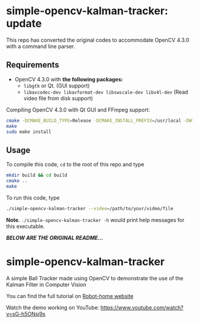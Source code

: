 # simple-opencv-kalman-tracker: update
This repo has converted the original codes to accommodate OpenCV 4.3.0 with a command line parser.

## Requirements
- OpenCV 4.3.0 with **the following packages:**
  - `libgtk` or Qt. (GUI support)
  - `libavcodec-dev libavformat-dev libswscale-dev libv4l-dev` (Read video file from disk support)

Compiling OpenCV 4.3.0 with Qt GUI and FFmpeg support:
```bash
cmake -DCMAKE_BUILD_TYPE=Release -DCMAKE_INSTALL_PREFIX=/usr/local -DWITH_QT=on -DCMAKE_PREFIX_PATH=<path/to/your/Qt/lib> -DWITH_FFMPEG=ON ..
make 
sudo make install
```

## Usage
To compile this code, `cd` to the root of this repo and type
```bash
mkdir build && cd build
cmake ..
make
```

To run this code, type
```bash
./simple-opencv-kalman-tracker --video=/path/to/your/video/file
```

**Note.** `./simple-opencv-kalman-tracker -h` would print help messages for this executable.

***BELOW ARE THE ORIGINAL README...***

# simple-opencv-kalman-tracker
A simple Ball Tracker made using OpenCV to demonstrate the use of the Kalman Filter in Computer Vision

You can find the full tutorial on [Robot-home website](http://www.robot-home.it/blog/en/software/ball-tracker-con-filtro-di-kalman/)

Watch the demo working on YouTube: https://www.youtube.com/watch?v=sG-h5ONsj9s
